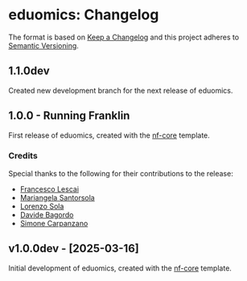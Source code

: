 # eduomics: Changelog

The format is based on [Keep a Changelog](https://keepachangelog.com/en/1.0.0/)
and this project adheres to [Semantic Versioning](https://semver.org/spec/v2.0.0.html).

## 1.1.0dev

Created new development branch for the next release of eduomics.

## 1.0.0 - Running Franklin

First release of eduomics, created with the [nf-core](https://nf-co.re/) template.

### Credits

Special thanks to the following for their contributions to the release:

- [Francesco Lescai](https://github.com/lescai)
- [Mariangela Santorsola](https://github.com/msantorsola)
- [Lorenzo Sola](https://github.com/LorenzoS96)
- [Davide Bagordo](https://github.com/DavideBag)
- [Simone Carpanzano](https://github.com/carpanz)

## v1.0.0dev - [2025-03-16]

Initial development of eduomics, created with the [nf-core](https://nf-co.re/) template.
